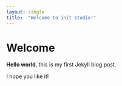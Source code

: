 ```yaml
---
layout: single
title:  "Welcome to init Studio!"
---
```


# Welcome

**Hello world**, this is my first Jekyll blog post.

I hope you like it!
